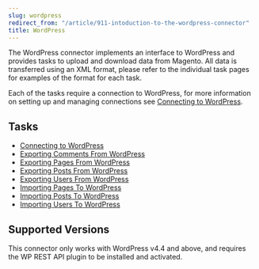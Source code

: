 ```yaml
---
slug: wordpress
redirect_from: "/article/911-intoduction-to-the-wordpress-connector"
title: WordPress
---
```



The WordPress connector implements an interface to WordPress and provides  tasks to upload and download data from Magento. All data is transferred  using an XML format, please refer to the individual task pages for  examples of the format for each task.



Each of the tasks require a connection to WordPress, for more information on setting up and managing connections see  	[Connecting to WordPress](https://secure.helpscout.net/docs/56991eefc69791436155f371/article/5706315cc697917553cf6bd2/764-connecting-to-magento).


## Tasks

- [Connecting to WordPress](connecting-to-wordpress)
- [Exporting Comments From WordPress](exporting-comments-from-wordpress)
- [Exporting Pages From WordPress](exporting-pages-from-wordpress)
- [Exporting Posts From WordPress](exporting-posts-from-wordpress)
- [Exporting Users From WordPress](exporting-users-from-wordpress)
- [Importing Pages To WordPress](importing-pages-to-wordpress)
- [Importing Posts To WordPress](importing-posts-to-wordpress)
- [Importing Users To WordPress](importing-users-to-wordpress)


## Supported Versions


This connector only works with WordPress v4.4 and above, and requires the WP REST API plugin to be installed and activated.

